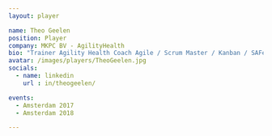 ```yaml
---
layout: player

name: Theo Geelen
position: Player
company: MKPC BV - AgilityHealth
bio: "Trainer Agility Health Coach Agile / Scrum Master / Kanban / SAFe / Product Owner"
avatar: /images/players/TheoGeelen.jpg
socials:
  - name: linkedin
    url : in/theogeelen/

events:
  - Amsterdam 2017
  - Amsterdam 2018

---
```

